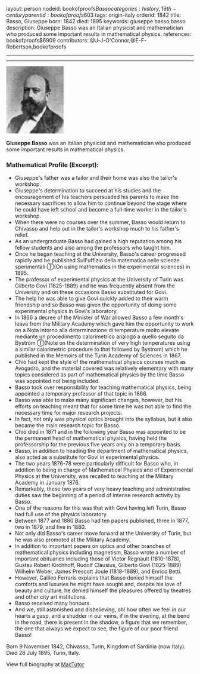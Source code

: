 layout: person
nodeid: bookofproofs$Basso
categories: history,19th-century
parentid: bookofproofs$603
tags: origin-italy
orderid: 1842
title: Basso, Giuseppe
born: 1842
died: 1895
keywords: giuseppe basso,basso
description: Giuseppe Basso was an Italian physicist and mathematician who produced some important results in mathematical physics.
references: bookofproofs$6909
contributors: @J-J-O'Connor,@E-F-Robertson,bookofproofs

---



---

![Basso.jpg](https://github.com/bookofproofs/bookofproofs.github.io/blob/main/_sources/_assets/images/portraits/Basso.jpg?raw=true)

**Giuseppe Basso** was an Italian physicist and mathematician who produced some important results in mathematical physics.

### Mathematical Profile (Excerpt):
* Giuseppe's father was a tailor and their home was also the tailor's workshop.
* Giuseppe's determination to succeed at his studies and the encouragement of his teachers persuaded his parents to make the necessary sacrifices to allow him to continue beyond the stage where he could have left school and become a full-time worker in the tailor's workshop.
* When there were no courses over the summer, Basso would return to Chivasso and help out in the tailor's workshop much to his father's relief.
* As an undergraduate Basso had gained a high reputation among his fellow students and also among the professors who taught him.
* Once he began teaching at the University, Basso's career progressed rapidly and he published Sull'uffizio della matematica nelle scienze sperimentali Ⓣ(On using mathematics in the experimental sciences) in 1895.
* The professor of experimental physics at the University of Turin was Gilberto Govi (1825-1889) and he was frequently absent from the University and on these occasions Basso substituted for Govi.
* The help he was able to give Govi quickly added to their warm friendship and so Basso was given the opportunity of doing some experimental physics in Govi's laboratory.
* In 1866 a decree of the Minister of War allowed Basso a few month's leave from the Military Academy which gave him the opportunity to work on a Nota intorno alla determinazione di temperature molto elevate mediante un procedimento calorimetrico analogo a quello seguito da Byström Ⓣ(Note on the determination of very high temperatures using a similar calorimetric procedure to that followed by Bystrom) which he published in the Memoirs of the Turin Academy of Sciences in 1867.
* Chiò had kept the style of the mathematical physics courses much as Avogadro, and the material covered was relatively elementary with many topics considered as part of mathematical physics by the time Basso was appointed not being included.
* Basso took over responsibility for teaching mathematical physics, being appointed a temporary professor of that topic in 1866.
* Basso was able to make many significant changes, however, but his efforts on teaching meant that for some time he was not able to find the necessary time for major research projects.
* In fact, not only was physical optics brought into the syllabus, but it also became the main research topic for Basso.
* Chiò died in 1871 and in the following year Basso was appointed to be the permanent head of mathematical physics, having held the professorship for the previous five years only on a temporary basis.
* Basso, in addition to heading the department of mathematical physics, also acted as a substitute for Govi in experimental physics.
* The two years 1876-78 were particularly difficult for Basso who, in addition to being in charge of Mathematical Physics and of Experimental Physics at the University, was recalled to teaching at the Military Academy in January 1876.
* Remarkably, these two years of very heavy teaching and administrative duties saw the beginning of a period of intense research activity by Basso.
* One of the reasons for this was that with Govi having left Turin, Basso had full use of the physics laboratory.
* Between 1877 and 1880 Basso had ten papers published, three in 1877, two in 1879, and five in 1880.
* Not only did Basso's career move forward at the University of Turin, but he was also promoted at the Military Academy.
* In addition to important papers on optics and other branches of mathematical physics including magnetism, Basso wrote a number of important obituaries including those of Victor Regnault (1810-1878), Gustav Robert Kirchhoff, Rudolf Clausius, Gilberto Govi (1825-1889) Wilhelm Weber, James Prescott Joule (1818-1889), and Enrico Betti.
* However, Galileo Ferraris explains that Basso denied himself the comforts and luxuries he might have sought and, despite his love of beauty and culture, he denied himself the pleasures offered by theatres and other city art institutions.
* Basso received many honours.
* And we, still astonished and disbelieving, oh! how often we feel in our hearts a gasp, and a shudder in our veins, if in the evening, at the bend in the road, there is present in the shadow, a figure that we remember, the one that always we expect to see, the figure of our poor friend Basso!

Born 9 November 1842, Chivasso, Turin, Kingdom of Sardinia (now Italy). Died 28 July 1895, Turin, Italy.

View full biography at [MacTutor](https://mathshistory.st-andrews.ac.uk/Biographies/Basso/)
